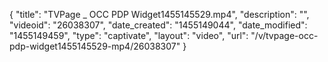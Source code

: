 {
    "title": "TVPage _ OCC PDP Widget1455145529.mp4",
    "description": "",
    "videoid": "26038307",
    "date_created": "1455149044",
    "date_modified": "1455149459",
    "type": "captivate",
    "layout": "video",
    "url": "\/v\/tvpage-occ-pdp-widget1455145529-mp4\/26038307"
}